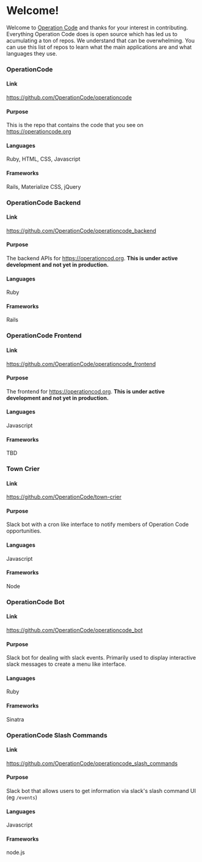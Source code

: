 # Welcome!
Welcome to [Operation Code](https://github.com/OperationCode) and thanks for your interest in contributing. Everything Operation Code does is open source which has led us to acumulating a ton of repos. We understand that can be overwhelming. You can use this list of repos to learn what the main applications are and what languages they use.

### OperationCode
#### Link
https://github.com/OperationCode/operationcode  
#### Purpose
This is the repo that contains the code that you see on https://operationcode.org  
#### Languages
Ruby, HTML, CSS, Javascript  
#### Frameworks
Rails, Materialize CSS, jQuery  

### OperationCode Backend
#### Link
https://github.com/OperationCode/operationcode_backend
#### Purpose
The backend APIs for https://operationcod.org. **This is under active development and not yet in production.**
#### Languages
Ruby
#### Frameworks
Rails

### OperationCode Frontend
#### Link
https://github.com/OperationCode/operationcode_frontend
#### Purpose
The frontend for https://operationcod.org. **This is under active development and not yet in production.**
#### Languages
Javascript
#### Frameworks
TBD


### Town Crier
#### Link
https://github.com/OperationCode/town-crier  
#### Purpose
Slack bot with a cron like interface to notify members of Operation Code opportunities.   
#### Languages
Javascript  
#### Frameworks
Node  

### OperationCode Bot
#### Link
https://github.com/OperationCode/operationcode_bot  
#### Purpose
Slack bot for dealing with slack events. Primarily used to display interactive slack messages to create a menu like interface.  
#### Languages
Ruby
#### Frameworks
Sinatra  

### OperationCode Slash Commands
#### Link
https://github.com/OperationCode/operationcode_slash_commands  
#### Purpose
Slack bot that allows users to get information via slack's slash command UI (eg `/events`)  
#### Languages
Javascript
#### Frameworks
node.js
